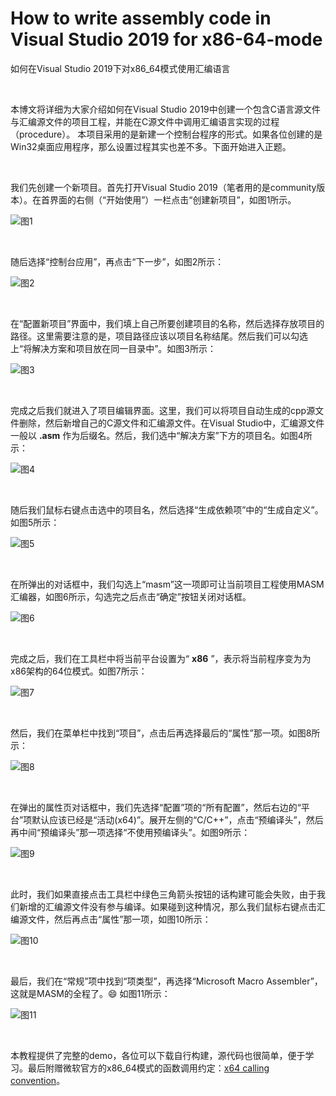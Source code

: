 # How to write assembly code in Visual Studio 2019 for x86-64-mode
如何在Visual Studio 2019下对x86_64模式使用汇编语言

<br />

本博文将详细为大家介绍如何在Visual Studio 2019中创建一个包含C语言源文件与汇编源文件的项目工程，并能在C源文件中调用汇编语言实现的过程（procedure）。
本项目采用的是新建一个控制台程序的形式。如果各位创建的是Win32桌面应用程序，那么设置过程其实也差不多。下面开始进入正题。

<br />

我们先创建一个新项目。首先打开Visual Studio 2019（笔者用的是community版本）。在首界面的右侧（“开始使用”）一栏点击“创建新项目”，如图1所示。

![图1](https://github.com/zenny-chen/How-to-write-assembly-code-in-Visual-Studio-2019-for-x86-64-mode/blob/master/1.JPG)

<br />

随后选择“控制台应用”，再点击“下一步”，如图2所示：

![图2](https://github.com/zenny-chen/How-to-write-assembly-code-in-Visual-Studio-2019-for-x86-64-mode/blob/master/2.JPG)

<br />

在“配置新项目”界面中，我们填上自己所要创建项目的名称，然后选择存放项目的路径。这里需要注意的是，项目路径应该以项目名称结尾。然后我们可以勾选上“将解决方案和项目放在同一目录中”。如图3所示：

![图3](https://github.com/zenny-chen/How-to-write-assembly-code-in-Visual-Studio-2019-for-x86-64-mode/blob/master/3.JPG)

<br />

完成之后我们就进入了项目编辑界面。这里，我们可以将项目自动生成的cpp源文件删除，然后新增自己的C源文件和汇编源文件。在Visual Studio中，汇编源文件一般以 **.asm** 作为后缀名。然后，我们选中“解决方案”下方的项目名。如图4所示：

![图4](https://github.com/zenny-chen/How-to-write-assembly-code-in-Visual-Studio-2019-for-x86-64-mode/blob/master/4.JPG)

<br />

随后我们鼠标右键点击选中的项目名，然后选择“生成依赖项”中的“生成自定义”。如图5所示：

![图5](https://github.com/zenny-chen/How-to-write-assembly-code-in-Visual-Studio-2019-for-x86-64-mode/blob/master/5.JPG)

<br />

在所弹出的对话框中，我们勾选上“masm”这一项即可让当前项目工程使用MASM汇编器，如图6所示，勾选完之后点击“确定”按钮关闭对话框。

![图6](https://github.com/zenny-chen/How-to-write-assembly-code-in-Visual-Studio-2019-for-x86-64-mode/blob/master/6.JPG)

<br />

完成之后，我们在工具栏中将当前平台设置为“ **x86** ”，表示将当前程序变为为x86架构的64位模式。如图7所示：

![图7](https://github.com/zenny-chen/How-to-write-assembly-code-in-Visual-Studio-2019-for-x86-64-mode/blob/master/7.JPG)

<br />

然后，我们在菜单栏中找到“项目”，点击后再选择最后的“属性”那一项。如图8所示：

![图8](https://github.com/zenny-chen/How-to-write-assembly-code-in-Visual-Studio-2019-for-x86-64-mode/blob/master/8.JPG)

<br />

在弹出的属性页对话框中，我们先选择“配置”项的“所有配置”，然后右边的“平台”项默认应该已经是“活动(x64)”。展开左侧的“C/C++”，点击“预编译头”，然后再中间“预编译头”那一项选择“不使用预编译头”。如图9所示：

![图9](https://github.com/zenny-chen/How-to-write-assembly-code-in-Visual-Studio-2019-for-x86-64-mode/blob/master/9.JPG)

<br />

此时，我们如果直接点击工具栏中绿色三角箭头按钮的话构建可能会失败，由于我们新增的汇编源文件没有参与编译。如果碰到这种情况，那么我们鼠标右键点击汇编源文件，然后再点击“属性”那一项，如图10所示：

![图10](https://github.com/zenny-chen/How-to-write-assembly-code-in-Visual-Studio-2019-for-x86-64-mode/blob/master/10.JPG)

<br />

最后，我们在“常规”项中找到“项类型”，再选择“Microsoft Macro Assembler”，这就是MASM的全程了。😄 如图11所示：

![图11](https://github.com/zenny-chen/How-to-write-assembly-code-in-Visual-Studio-2019-for-x86-64-mode/blob/master/11.JPG)

<br />

本教程提供了完整的demo，各位可以下载自行构建，源代码也很简单，便于学习。最后附赠微软官方的x86_64模式的函数调用约定：[x64 calling convention](https://docs.microsoft.com/en-us/cpp/build/x64-calling-convention?view=vs-2019)。

